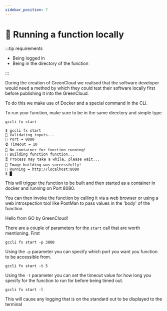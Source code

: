 ```yaml
---
sidebar_position: 7
---
```


# 🏃 Running a function locally

:::tip requirements

-   Being logged in
-   Being in the directory of the function

:::

During the creation of GreenCloud we realised that the software developer would need a method by which they could test their software locally first before publishing it into the GreenCloud.

To do this we make use of Docker and a special command in the CLI.

To run your function, make sure to be in the same directory and simple type 

```
gccli fx start
```

<cliWindow>

```text {1}
$ gccli fx start
👷 Validating inputs...
🧭 Port → 8080
⌚ Timeout → 10
📍 No container for function running!
🚀 Building function function...
⏳️ Process may take a while, please wait...
🧩 Image building was successfully!
🔗 Running → http://localhost:8080
$ █
```

</cliWindow>

This will trigger the function to be built and then started as a container in docker and running on Port 8080.

You can then invoke the function by calling it via a web browser or using a web introspection tool like PostMan to pass values in the 'body' of the function.

<browserWindow minHeight={150} url="http://localhost:8080">

Hello from GO by GreenCloud!

</browserWindow>

There are a couple of parameters for the `start` call that are worth mentioning. First

```
gccli fx start -p 3000
```

Using the `-p` parameter you can specify which port you want you function to be accessible from.

```
gccli fx start -t 5
```

Using the `-t` parameter you can set the timeout value for how long you specify for the function to run for before being timed out.

```
gccli fx start -l
```

This will cause any logging that is on the standard out to be displayed to the terminal

